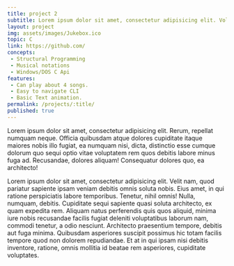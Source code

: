 ```yaml
---
title: project 2
subtitle: Lorem ipsum dolor sit amet, consectetur adipisicing elit. Voluptas, labore?
layout: project
img: assets/images/Jukebox.ico
topic: C
link: https://github.com/
concepts:
 - Structural Programming
 - Musical notations
 - Windows/DOS C Api
features:
 - Can play about 4 songs. 
 - Easy to navigate CLI
 - Basic Text animation.
permalink: /projects/:title/
published: true 
---
```


Lorem ipsum dolor sit amet, consectetur adipisicing elit. Rerum, repellat numquam neque. Officia quibusdam atque dolores cupiditate itaque maiores nobis illo fugiat, ea numquam nisi, dicta, distinctio esse cumque dolorum quo sequi optio vitae voluptatem rem quos debitis labore minus fuga ad. Recusandae, dolores aliquam! Consequatur dolores quo, ea architecto!

Lorem ipsum dolor sit amet, consectetur adipisicing elit. Velit nam, quod pariatur sapiente ipsam veniam debitis omnis soluta nobis. Eius amet, in qui ratione perspiciatis labore temporibus. Tenetur, nihil omnis! Nulla, numquam, debitis. Cupiditate sequi sapiente quasi soluta architecto, ex quam expedita rem. Aliquam natus perferendis quis quos aliquid, minima iure nobis recusandae facilis fugiat deleniti voluptatibus laborum nam, commodi tenetur, a odio nesciunt. Architecto praesentium tempore, debitis aut fuga minima. Quibusdam asperiores suscipit possimus hic totam facilis tempore quod non dolorem repudiandae. Et at in qui ipsam nisi debitis inventore, ratione, omnis mollitia id beatae rem asperiores, cupiditate voluptates.